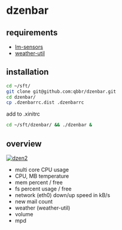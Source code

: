 dzenbar
=======

requirements
------------

 * [lm-sensors](http://www.lm-sensors.org/)
 * [weather-util](http://fungi.yuggoth.org/weather/)

installation
------------

```bash
cd ~/sft/
git clone git@github.com:qbbr/dzenbar.git
cd dzenbar/
cp .dzenbarrc.dist .dzenbarrc
```

add to .xinitrc

```bash
cd ~/sft/dzenbar/ && ./dzenbar &
```

overview
--------

[![dzen2](https://lh3.googleusercontent.com/-Vu-kTSNaxS8/TnEzqCJ92TI/AAAAAAAAAd4/3Dh5K2GdjAo/s900/dzen2-bottom-short.png)](https://lh6.googleusercontent.com/-iy-0aq7uagk/TnEwB5whzbI/AAAAAAAAAds/DbEyIYe3G5Q/s1400/dzen2-bottom.png)

 * multi core CPU usage
 * CPU, MB temperature
 * mem percent / free
 * fs percent usage / free
 * network (eth0) down/up speed in kB/s
 * new mail count
 * weather (weather-util)
 * volume
 * mpd
